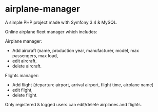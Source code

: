 # airplane-manager

A simple PHP project made with Symfony 3.4 & MySQL.

Online airplane fleet manager which includes:

Airplane manager:
- Add aircraft (name, production year, manufacturer, model, max passengers, max load,
- edit aircraft,
- delete aircraft.

Flights manager:
- Add flight (departure airport, arrival airport, flight time, airplane name)
- edit flight,
- delete flight.

Only registered & logged users can edit/delete airplanes and flights.
